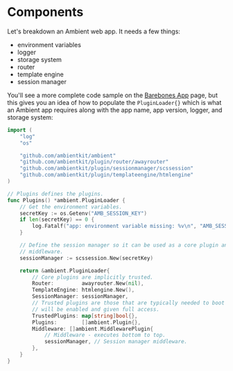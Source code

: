 # Components

Let's breakdown an Ambient web app. It needs a few things:

- environment variables
- logger
- storage system
- router
- template engine
- session manager

You'll see a more complete code sample on the [Barebones App](/docs/architecture/barebones) page, but this gives you an idea of how to populate the `PluginLoader{}` which is what an Ambient app requires along with the app name, app version, logger, and storage system:

```go
import (
	"log"
	"os"

	"github.com/ambientkit/ambient"
	"github.com/ambientkit/plugin/router/awayrouter"
	"github.com/ambientkit/plugin/sessionmanager/scssession"
	"github.com/ambientkit/plugin/templateengine/htmlengine"
)

// Plugins defines the plugins.
func Plugins() *ambient.PluginLoader {
	// Get the environment variables.
	secretKey := os.Getenv("AMB_SESSION_KEY")
	if len(secretKey) == 0 {
		log.Fatalf("app: environment variable missing: %v\n", "AMB_SESSION_KEY")
	}

	// Define the session manager so it can be used as a core plugin and
	// middleware.
	sessionManager := scssession.New(secretKey)

	return &ambient.PluginLoader{
		// Core plugins are implicitly trusted.
		Router:         awayrouter.New(nil),
		TemplateEngine: htmlengine.New(),
		SessionManager: sessionManager,
		// Trusted plugins are those that are typically needed to boot so they
		// will be enabled and given full access.
		TrustedPlugins: map[string]bool{},
		Plugins:        []ambient.Plugin{},
		Middleware: []ambient.MiddlewarePlugin{
			// Middleware - executes bottom to top.
			sessionManager, // Session manager middleware.
		},
	}
}
```